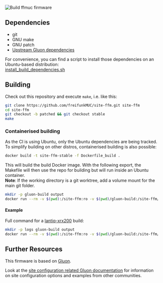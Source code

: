 ![Build ffmuc firmware](https://github.com/freifunkMUC/site-ffm/workflows/Build%20ffmuc%20firmware/badge.svg)

## Dependencies

* git
* GNU make
* GNU patch
* [Upstream Gluon dependencies](https://gluon.readthedocs.io/en/latest/user/getting_started.html#dependencies)

For convenience, you can find a script to install those dependencies on an Ubuntu-based distribution:\
 [install_build_dependencies.sh](scripts/install_build_dependencies.sh)

## Building

Check out this repository and execute `make`, i.e. like this:

```bash
git clone https://github.com/freifunkMUC/site-ffm.git site-ffm
cd site-ffm
git checkout -b patched && git checkout stable
make
```

### Containerised building

As the CI is using Ubuntu, only the Ubuntu dependencies are being tracked. To simplify building on other distros, containerised building is also possible:
```sh
docker build -t site-ffm-stable -f Dockerfile_build .
```
This will build the build Docker image. With the following export, the Makefile will then use the repo for building but will run inside an Ubuntu container.\
**Note**: If the working directory is a git worktree, add a volume mount for the main git folder.
```sh
mkdir -p gluon-build output
docker run --rm -v $(pwd):/site-ffm:ro -v $(pwd)/gluon-build:/site-ffm/gluon-build:rw -v $(pwd)/output:/site-ffm/output:rw -w /site-ffm -u $UID site-ffm-stable make
```

#### Example
Full command for a [lantiq-xrx200](https://github.com/freifunk-gluon/gluon/blob/v2022.1/targets/lantiq-xrx200) build:

```sh
mkdir -p logs gluon-build output
docker run --rm -v $(pwd):/site-ffm:ro -v $(pwd)/gluon-build:/site-ffm/gluon-build:rw -v $(pwd)/output:/site-ffm/output:rw -w /site-ffm -u $UID site-ffm-stable make V=s GLUON_TARGETS=lantiq-xrx200 |& tee logs/build_lantiq-xrx200_$(date --iso=s).log
```

## Further Resources

This firmware is based on [Gluon](https://gluon.readthedocs.io/).

Look at the [site configuration related Gluon documentation](https://gluon.readthedocs.io/en/latest/user/site.html)
for information on site configuration options and examples from other communities.
